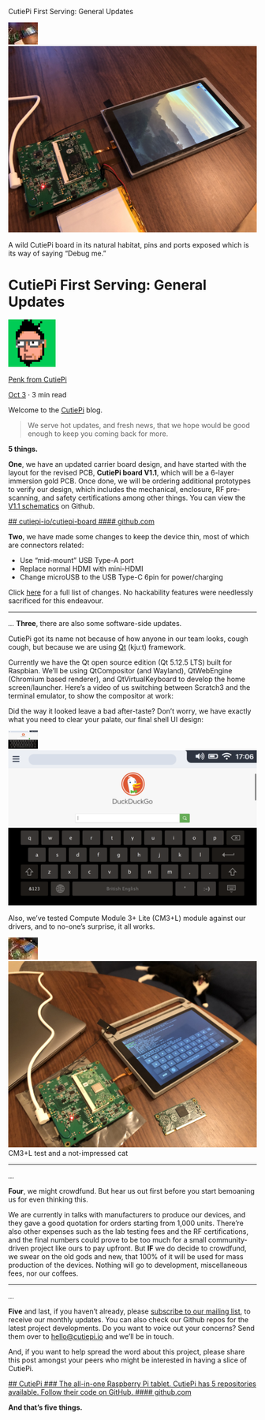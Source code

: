 CutiePi First Serving: General Updates

![1*0IQQQ7JIBq4QIzQ2vH6itA.jpeg](../_resources/18595fa1355f98ba1dbb51841c8f8ac7.jpg)
![1*orwyfZ71g0rC8Zn0aFgmnA.jpeg](../_resources/8ab22483c5eaad9359361ab9b160f174.jpg)

A wild CutiePi board in its natural habitat, pins and ports exposed which is its way of saying “Debug me.”

# CutiePi First Serving: General Updates

[![2*T1ODmr89wUridYiDNDdo9g.png](../_resources/55e41e1288b016345f42a57f124d9f85.png)](https://medium.com/@penkchen?source=post_page-----df654c0f8cdf----------------------)

[Penk from CutiePi](https://medium.com/@penkchen?source=post_page-----df654c0f8cdf----------------------)

[Oct 3](https://medium.com/cutiepi/cutiepi-first-serving-general-updates-df654c0f8cdf?source=post_page-----df654c0f8cdf----------------------) · 3 min read

Welcome to the [CutiePi](https://cutiepi.io/) blog.

> We serve hot updates, and fresh news, that we hope would be good enough to keep you coming back for more.

**5 things.**

**One**, we have an updated carrier board design, and have started with the layout for the revised PCB, **CutiePi board V1.1**, which will be a 6-layer immersion gold PCB. Once done, we will be ordering additional prototypes to verify our design, which includes the mechanical, enclosure, RF pre-scanning, and safety certifications among other things. You can view the [V1.1 schematics](https://github.com/cutiepi-io/cutiepi-board/blob/v1.1/CutiePi-board-schematic-V1.1.pdf) on Github.

[ ## cutiepi-io/cutiepi-board  ####  github.com](https://github.com/cutiepi-io/cutiepi-board/tree/v1.1?source=post_page-----df654c0f8cdf----------------------)

**Two**, we have made some changes to keep the device thin, most of which are connectors related:

- Use “mid-mount” USB Type-A port
- Replace normal HDMI with mini-HDMI
- Change microUSB to the USB Type-C 6pin for power/charging

Click [here](https://github.com/cutiepi-io/cutiepi-board/blob/v1.1/CutiePi%20V1.1%20Change%20List.xlsx) for a full list of changes. No hackability features were needlessly sacrificed for this endeavour.

* * *

*...*
**Three**, there are also some software-side updates.

CutiePi got its name not because of how anyone in our team looks, cough cough, but because we are using [Qt](https://www.qt.io/) (kjuːt) framework.

Currently we have the Qt open source edition (Qt 5.12.5 LTS) built for Raspbian. We’ll be using QtCompositor (and Wayland), QtWebEngine (Chromium based renderer), and QtVirtualKeyboard to develop the home screen/launcher. Here’s a video of us switching between Scratch3 and the terminal emulator, to show the compositor at work:

Did the way it looked leave a bad after-taste? Don’t worry, we have exactly what you need to clear your palate, our final shell UI design:

![1*4DvERMSDUW_5P7JPwGs_2A.png](../_resources/22a5ca2b19e436beed3440592416e924.png)
![1*4DvERMSDUW_5P7JPwGs_2A.png](../_resources/62ac1a5d377d47646f7559129969c518.png)

Also, we’ve tested Compute Module 3+ Lite (CM3+L) module against our drivers, and to no-one’s surprise, it all works.

![1*orwyfZ71g0rC8Zn0aFgmnA.jpeg](../_resources/507f269ff6f07e11dd6b3880990b473e.jpg)
![1*0IQQQ7JIBq4QIzQ2vH6itA.jpeg](../_resources/d66a1bda3aa225fad9705e61e667ed7b.jpg)
CM3+L test and a not-impressed cat

* * *

*...*

**Four**, we might crowdfund. But hear us out first before you start bemoaning us for even thinking this.

We are currently in talks with manufacturers to produce our devices, and they gave a good quotation for orders starting from 1,000 units. There’re also other expenses such as the lab testing fees and the RF certifications, and the final numbers could prove to be too much for a small community-driven project like ours to pay upfront. But **IF** we do decide to crowdfund, we swear on the old gods and new, that 100% of it will be used for mass production of the devices. Nothing will go to development, miscellaneous fees, nor our coffees.

* * *

*...*

**Five** and last, if you haven’t already, please [subscribe to our mailing list](http://eepurl.com/gqDTsf), to receive our monthly updates. You can also check our Github repos for the latest project developments. Do you want to voice out your concerns? Send them over to [hello@cutiepi.io](https://medium.com/cutiepi/cutiepi-first-serving-general-updates-df654c0f8cdfmailto:hello@cutiepi.io) and we’ll be in touch.

And, if you want to help spread the word about this project, please share this post amongst your peers who might be interested in having a slice of CutiePi.

[ ## CutiePi  ###  The all-in-one Raspberry Pi tablet. CutiePi has 5 repositories available. Follow their code on GitHub.     ####  github.com](https://github.com/cutiepi-io?source=post_page-----df654c0f8cdf----------------------)

**And that’s five things.**